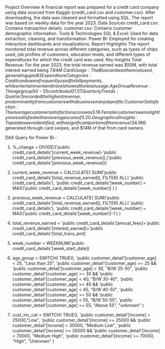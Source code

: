 Project Overview
A financial report was prepared for a credit card company using data sourced from Kaggle (credit_card.csv and customer.csv). After downloading, the data was cleaned and formatted using SQL. The report was based on weekly data for the year 2023.
Data Sources
credit_card.csv: Contains transaction details.
customer.csv: Contains customer demographic information.
Tools & Technologies
SQL & Excel: Used for data extraction, cleaning, and transformation.
Power BI: Employed for creating interactive dashboards and visualizations.
Report Highlights
The report monitored total revenue across different categories, such as types of chips used, job profiles of customers, education levels, and different types of expenditures for which the credit card was used.
Key Insights
Total Revenue: For the year 2023, the total revenue earned was $55M, with total interest earned being $7.84M.
Card Usage: The Blue card was the most used, generating up to 83% of the revenue.
Expenditure Categories: Credit cards were frequently used for bill payments, while entertainment and travel showed the least usage.
Age Group Revenue: The age group 50-55 contributed 21.57% of the total revenue earned.
Quarterly Trends: Quarter 3 recorded the highest revenue, predominantly from customers with a businessman job profile.
Customer Satisfaction: The average customer satisfaction score was 3.19. Female customers were slightly more satisfied with an average score of 3.20.
Geographical Insights: Top states were identified, with a significant portion of the revenue ($34.9M) generated through card swipes, and $14M of that from card owners.



DAX Query for Power Bi:-
1. %_change = DIVIDE(('public credit_card_details'[current_week_revenue]-'public credit_card_details'[previous_week_revenue]),('public credit_card_details'[previous_week_revenue]))

2.  current_week_revenue = CALCULATE(
    SUM('public credit_card_details'[total_revenue_earned]),
    FILTER(
        ALL(
            'public credit_card_details'),
            'public credit_card_details'[week_number] = MAX('public credit_card_details'[week_number])
    )
    )

3. previous_week_revenue = CALCULATE(
    SUM('public credit_card_details'[total_revenue_earned]),
    FILTER(
        ALL(
            'public credit_card_details'),
            'public credit_card_details'[week_number] = MAX('public credit_card_details'[week_number])-1
    )
    )

4. total_revenue_earned = 'public credit_card_details'[annual_fees]+'public credit_card_details'[interest_earned]+'public credit_card_details'[total_trans_amt]

5. week_number = WEEKNUM('public credit_card_details'[week_start_date])

6. age_group = SWITCH(
                TRUE(),
                'public customer_detail'[customer_age] < 25, "Less than 25",
                'public customer_detail'[customer_age] >= 25 && 'public customer_detail'[customer_age] < 30, "B/W 25-30",
                'public customer_detail'[customer_age] >= 30 && 'public customer_detail'[customer_age] < 40, "B/W 30-40",
                'public customer_detail'[customer_age] >= 40 && 'public customer_detail'[customer_age] < 45, "B/W 40-50",
                'public customer_detail'[customer_age] >= 50 && 'public customer_detail'[customer_age] < 55, "B/W 50-55",
                'public customer_detail'[customer_age] >= 55, "Above 55",
                "unknown"
)
7. cust_inc_cat = SWITCH(
                TRUE(),
                'public customer_detail'[income] < 25000,"Low",
                'public customer_detail'[income] >= 25000 && 'public customer_detail'[income] < 35000, "Medium Low",
                'public customer_detail'[income] >= 35000 && 'public customer_detail'[income] < 70000, "Medium High",
                'public customer_detail'[income] >= 70000, "High",
                "Unknown"
)
 


